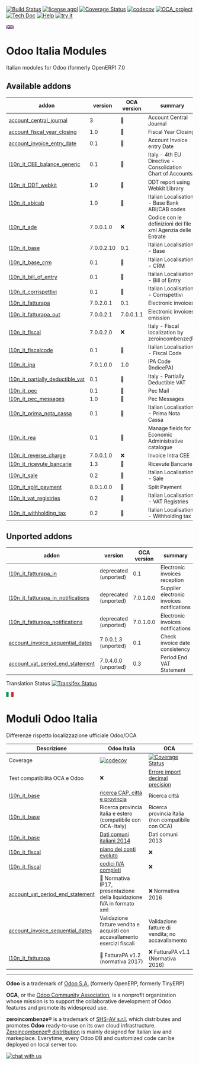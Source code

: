 [![Build Status](https://travis-ci.org/zeroincombenze/l10n-italy.svg?branch=7.0)](https://travis-ci.org/zeroincombenze/l10n-italy)
[![license agpl](https://img.shields.io/badge/licence-AGPL--3-blue.svg)](http://www.gnu.org/licenses/agpl-3.0.html)
[![Coverage Status](https://coveralls.io/repos/github/zeroincombenze/l10n-italy/badge.svg?branch=7.0)](https://coveralls.io/github/zeroincombenze/l10n-italy?branch=7.0)
[![codecov](https://codecov.io/gh/zeroincombenze/l10n-italy/branch/7.0/graph/badge.svg)](https://codecov.io/gh/zeroincombenze/l10n-italy/branch/7.0)
[![OCA_project](http://www.zeroincombenze.it/wp-content/uploads/ci-ct/prd/button-oca-7.svg)](https://github.com/OCA/l10n-italy/tree/7.0)
[![Tech Doc](http://www.zeroincombenze.it/wp-content/uploads/ci-ct/prd/button-docs-7.svg)](http://wiki.zeroincombenze.org/en/Odoo/7.0/dev)
[![Help](http://www.zeroincombenze.it/wp-content/uploads/ci-ct/prd/button-help-7.svg)](http://wiki.zeroincombenze.org/en/Odoo/7.0/man/FI)
[![try it](http://www.zeroincombenze.it/wp-content/uploads/ci-ct/prd/button-try-it-7.svg)](http://erp7.zeroincombenze.it)


[![en](https://github.com/zeroincombenze/grymb/blob/master/flags/en_US.png)](https://www.facebook.com/groups/openerp.italia/)


Odoo Italia Modules
===================

Italian modules for Odoo (formerly OpenERP) 7.0


[//]: # (addons)


Available addons
----------------
addon | version | OCA version | summary
--- | --- | --- | ---
[account_central_journal](account_central_journal/) | 3 | :repeat: | Account Central Journal
[account_fiscal_year_closing](account_fiscal_year_closing/) | 1.0 | :repeat: | Fiscal Year Closing
[account_invoice_entry_date](account_invoice_entry_date/) | 0.1 | :repeat: | Account Invoice entry Date
[l10n_it_CEE_balance_generic](l10n_it_CEE_balance_generic/) | 0.1 | :repeat: | Italy - 4th EU Directive - Consolidation Chart of Accounts
[l10n_it_DDT_webkit](l10n_it_DDT_webkit/) | 1.0 | :repeat: | DDT report using Webkit Library
[l10n_it_abicab](l10n_it_abicab/) | 1.0 | :repeat: | Italian Localisation - Base Bank ABI/CAB codes
[l10n_it_ade](l10n_it_ade/) | 7.0.0.1.0 | :x: | Codice con le definizioni dei file xml Agenzia delle Entrate
[l10n_it_base](l10n_it_base/) | 7.0.0.2.10 | 0.1 | Italian Localisation - Base
[l10n_it_base_crm](l10n_it_base_crm/) | 0.1 | :repeat: | Italian Localisation - CRM
[l10n_it_bill_of_entry](l10n_it_bill_of_entry/) | 0.1 | :repeat: | Italian Localisation - Bill of Entry
[l10n_it_corrispettivi](l10n_it_corrispettivi/) | 0.1 | :repeat: | Italian Localisation - Corrispettivi
[l10n_it_fatturapa](l10n_it_fatturapa/) | 7.0.2.0.1 | 0.1 | Electronic invoices
[l10n_it_fatturapa_out](l10n_it_fatturapa_out/) | 7.0.0.2.1 | 7.0.0.1.1 | Electronic invoices emission
[l10n_it_fiscal](l10n_it_fiscal/) | 7.0.0.2.0 | :x: | Italy - Fiscal localization by zeroincombenze(R)
[l10n_it_fiscalcode](l10n_it_fiscalcode/) | 0.1 | :repeat: | Italian Localisation - Fiscal Code
[l10n_it_ipa](l10n_it_ipa/) | 7.0.1.0.0 | 1.0 | IPA Code (IndicePA)
[l10n_it_partially_deductible_vat](l10n_it_partially_deductible_vat/) | 0.1 | :repeat: | Italy - Partially Deductible VAT
[l10n_it_pec](l10n_it_pec/) | 0.1 | :repeat: | Pec Mail
[l10n_it_pec_messages](l10n_it_pec_messages/) | 1.0 | :repeat: | Pec Messages
[l10n_it_prima_nota_cassa](l10n_it_prima_nota_cassa/) | 0.1 | :repeat: | Italian Localisation - Prima Nota Cassa
[l10n_it_rea](l10n_it_rea/) | 0.1 | :repeat: | Manage fields for Economic Administrative catalogue
[l10n_it_reverse_charge](l10n_it_reverse_charge/) | 7.0.0.1.0 | :x: | Invoice Intra CEE
[l10n_it_ricevute_bancarie](l10n_it_ricevute_bancarie/) | 1.3 | :repeat: | Ricevute Bancarie
[l10n_it_sale](l10n_it_sale/) | 0.2 | :repeat: | Italian Localisation - Sale
[l10n_it_split_payment](l10n_it_split_payment/) | 8.0.1.0.0 | :repeat: | Split Payment
[l10n_it_vat_registries](l10n_it_vat_registries/) | 0.2 | :repeat: | Italian Localisation - VAT Registries
[l10n_it_withholding_tax](l10n_it_withholding_tax/) | 0.2 | :repeat: | Italian Localisation - Withholding tax


Unported addons
---------------
addon | version | OCA version | summary
--- | --- | --- | ---
[l10n_it_fatturapa_in](__unported__/l10n_it_fatturapa_in/) | deprecated (unported) | 0.1 | Electronic invoices reception
[l10n_it_fatturapa_in_notifications](__unported__/l10n_it_fatturapa_in_notifications/) | deprecated (unported) | 7.0.1.0.0 | Supplier electronic invoices notifications
[l10n_it_fatturapa_notifications](__unported__/l10n_it_fatturapa_notifications/) | deprecated (unported) | 7.0.1.0.0 | Electronic invoices notifications
[account_invoice_sequential_dates](account_invoice_sequential_dates/) | 7.0.0.1.3 (unported) | 0.1 | Check invoice date consistency
[account_vat_period_end_statement](account_vat_period_end_statement/) | 7.0.4.0.0 (unported) | 0.3 | Period End VAT Statement

[//]: # (end addons)

Translation Status
[![Transifex Status](https://www.transifex.com/projects/p/OCA-l10n-italy-7-0/chart/image_png)](https://www.transifex.com/projects/p/OCA-l10n-italy-7-0)


[![it](https://github.com/zeroincombenze/grymb/blob/master/flags/it_IT.png)](https://www.facebook.com/groups/openerp.italia/)

Moduli Odoo Italia
==================

Differenze rispetto localizzazione ufficiale Odoo/OCA

Descrizione | Odoo Italia | OCA
--- | --- | ---
Coverage |  [![codecov](https://codecov.io/gh/zeroincombenze/l10n-italy/branch/7.0/graph/badge.svg)](https://codecov.io/gh/zeroincombenze/l10n-italy/branch/7.0) | [![Coverage Status](https://coveralls.io/repos/OCA/l10n-italy/badge.svg?branch=7.0)](https://coveralls.io/r/OCA/l10n-italy?branch=7.0)
Test compatibilità OCA e Odoo | :x: | [Errore import decimal precision](https://github.com/OCA/OCB/issues/629)
[l10n_it_base](https://github.com/OCA/l10n-italy/tree/7.0/l10n_it_base) | [ricerca CAP, città e provincia](https://www.zeroincombenze.it/nuova-anagrafica-per-il-software-gestionale/) | Ricerca città
[l10n_it_base](https://github.com/OCA/l10n-italy/tree/7.0/l10n_it_base) | Ricerca provincia italia e estero (compatibile con OCA-Italy) | Ricerca provincia Italia (non compatibile con OCA)
[l10n_it_base](https://github.com/OCA/l10n-italy/tree/7.0/l10n_it_base) | [Dati comuni italiani 2014](http://www.shs-av.com/variazione-denominazione-comuni-italiani-2014/) | Dati comuni 2013
[l10n_it_fiscal](https://github.com/OCA/l10n-italy/tree/7.0/l10n_it_fiscal) | [piano dei conti evoluto](https://www.zeroincombenze.it/il-piano-dei-conti-2/) | :x:
[l10n_it_fiscal](https://github.com/OCA/l10n-italy/tree/7.0/l10n_it_fiscal) | [codici IVA completi](http://wiki.zeroincombenze.org/it/Odoo/7.0/man/codici_IVA) | :x:
[account_vat_period_end_statement](https://github.com/zeroincombenze/l10n-italy/tree/7.0/account_vat_period_end_statement) | :calendar: Normativa IP17,  presentazione della liquidazione IVA in formato xml | :x: Normativa 2016
[account_invoice_sequential_dates](https://github.com/zeroincombenze/l10n-italy/tree/7.0/account_invoice_sequential_dates) | Validazione fatture vendita e acquisti con accavallamento esercizi fiscali | Validazione fatture di vendita; no accavallamento
[l10n_it_fatturapa](l10n_it_fatturapa/)| :calendar: FatturaPA v1.2 (normativa 2017) | :x: FatturaPA v1.1 (Normativa 2016) 

[//]: # (copyright)

----

**Odoo** is a trademark of [Odoo S.A.](https://www.odoo.com/) (formerly OpenERP, formerly TinyERP)

**OCA**, or the [Odoo Community Association](http://odoo-community.org/), is a nonprofit organization whose
mission is to support the collaborative development of Odoo features and
promote its widespread use.

**zeroincombenze®** is a trademark of [SHS-AV s.r.l.](http://www.shs-av.com/)
which distributes and promotes **Odoo** ready-to-use on its own cloud infrastructure.
[Zeroincombenze® distribution](http://wiki.zeroincombenze.org/en/Odoo)
is mainly designed for Italian law and markeplace.
Everytime, every Odoo DB and customized code can be deployed on local server too.

[//]: # (end copyright)


[![chat with us](https://www.shs-av.com/wp-content/chat_with_us.gif)](https://tawk.to/85d4f6e06e68dd4e358797643fe5ee67540e408b)
